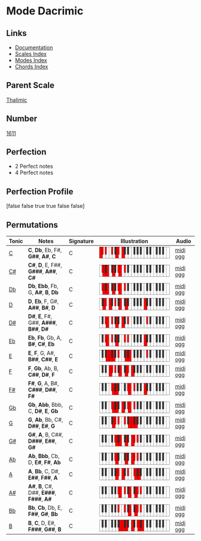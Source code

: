 # Mode Dacrimic

## Links

- [Documentation](index.md)
- [Scales Index](Scales.md)
- [Modes Index](Modes.md)
- [Chords Index](Chords.md)

## Parent Scale

[Thalimic](ScaleThalimic.md)

## Number

[1611](https://ianring.com/musictheory/scales/1611)

## Perfection

- 2 Perfect notes
- 4 Perfect notes

## Perfection Profile

[false false true true false false]

## Permutations

| Tonic | Notes | Signature | Illustration | Audio |
|-------|-------|-----------|--------------|-------|
| [C](ModeCNaturalDacrimic.md) | **C**, **Db**, Eb, F#, **G##**, **A#**, **C** | C | ![CNaturalDacrimic](ModeCNaturalDacrimic.png) | [midi](ModeCNaturalDacrimic.mid) [ogg](ModeCNaturalDacrimic.ogg) |
| [C#](ModeCSharpDacrimic.md) | **C#**, **D**, E, F##, **G###**, **A##**, **C#** | C | ![CSharpDacrimic](ModeCSharpDacrimic.png) | [midi](ModeCSharpDacrimic.mid) [ogg](ModeCSharpDacrimic.ogg) |
| [Db](ModeDFlatDacrimic.md) | **Db**, **Ebb**, Fb, G, **A#**, **B**, **Db** | C | ![DFlatDacrimic](ModeDFlatDacrimic.png) | [midi](ModeDFlatDacrimic.mid) [ogg](ModeDFlatDacrimic.ogg) |
| [D](ModeDNaturalDacrimic.md) | **D**, **Eb**, F, G#, **A##**, **B#**, **D** | C | ![DNaturalDacrimic](ModeDNaturalDacrimic.png) | [midi](ModeDNaturalDacrimic.mid) [ogg](ModeDNaturalDacrimic.ogg) |
| [D#](ModeDSharpDacrimic.md) | **D#**, **E**, F#, G##, **A###**, **B##**, **D#** | C | ![DSharpDacrimic](ModeDSharpDacrimic.png) | [midi](ModeDSharpDacrimic.mid) [ogg](ModeDSharpDacrimic.ogg) |
| [Eb](ModeEFlatDacrimic.md) | **Eb**, **Fb**, Gb, A, **B#**, **C#**, **Eb** | C | ![EFlatDacrimic](ModeEFlatDacrimic.png) | [midi](ModeEFlatDacrimic.mid) [ogg](ModeEFlatDacrimic.ogg) |
| [E](ModeENaturalDacrimic.md) | **E**, **F**, G, A#, **B##**, **C##**, **E** | C | ![ENaturalDacrimic](ModeENaturalDacrimic.png) | [midi](ModeENaturalDacrimic.mid) [ogg](ModeENaturalDacrimic.ogg) |
| [F](ModeFNaturalDacrimic.md) | **F**, **Gb**, Ab, B, **C##**, **D#**, **F** | C | ![FNaturalDacrimic](ModeFNaturalDacrimic.png) | [midi](ModeFNaturalDacrimic.mid) [ogg](ModeFNaturalDacrimic.ogg) |
| [F#](ModeFSharpDacrimic.md) | **F#**, **G**, A, B#, **C###**, **D##**, **F#** | C | ![FSharpDacrimic](ModeFSharpDacrimic.png) | [midi](ModeFSharpDacrimic.mid) [ogg](ModeFSharpDacrimic.ogg) |
| [Gb](ModeGFlatDacrimic.md) | **Gb**, **Abb**, Bbb, C, **D#**, **E**, **Gb** | C | ![GFlatDacrimic](ModeGFlatDacrimic.png) | [midi](ModeGFlatDacrimic.mid) [ogg](ModeGFlatDacrimic.ogg) |
| [G](ModeGNaturalDacrimic.md) | **G**, **Ab**, Bb, C#, **D##**, **E#**, **G** | C | ![GNaturalDacrimic](ModeGNaturalDacrimic.png) | [midi](ModeGNaturalDacrimic.mid) [ogg](ModeGNaturalDacrimic.ogg) |
| [G#](ModeGSharpDacrimic.md) | **G#**, **A**, B, C##, **D###**, **E##**, **G#** | C | ![GSharpDacrimic](ModeGSharpDacrimic.png) | [midi](ModeGSharpDacrimic.mid) [ogg](ModeGSharpDacrimic.ogg) |
| [Ab](ModeAFlatDacrimic.md) | **Ab**, **Bbb**, Cb, D, **E#**, **F#**, **Ab** | C | ![AFlatDacrimic](ModeAFlatDacrimic.png) | [midi](ModeAFlatDacrimic.mid) [ogg](ModeAFlatDacrimic.ogg) |
| [A](ModeANaturalDacrimic.md) | **A**, **Bb**, C, D#, **E##**, **F##**, **A** | C | ![ANaturalDacrimic](ModeANaturalDacrimic.png) | [midi](ModeANaturalDacrimic.mid) [ogg](ModeANaturalDacrimic.ogg) |
| [A#](ModeASharpDacrimic.md) | **A#**, **B**, C#, D##, **E###**, **F###**, **A#** | C | ![ASharpDacrimic](ModeASharpDacrimic.png) | [midi](ModeASharpDacrimic.mid) [ogg](ModeASharpDacrimic.ogg) |
| [Bb](ModeBFlatDacrimic.md) | **Bb**, **Cb**, Db, E, **F##**, **G#**, **Bb** | C | ![BFlatDacrimic](ModeBFlatDacrimic.png) | [midi](ModeBFlatDacrimic.mid) [ogg](ModeBFlatDacrimic.ogg) |
| [B](ModeBNaturalDacrimic.md) | **B**, **C**, D, E#, **F###**, **G##**, **B** | C | ![BNaturalDacrimic](ModeBNaturalDacrimic.png) | [midi](ModeBNaturalDacrimic.mid) [ogg](ModeBNaturalDacrimic.ogg) |
